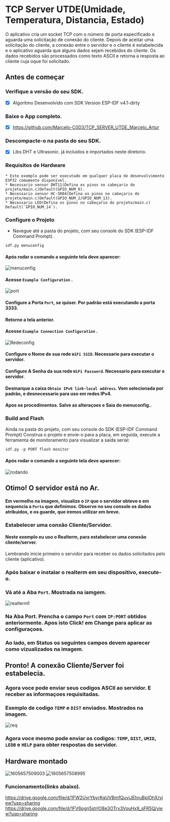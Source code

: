 
# TCP Server UTDE(Umidade, Temperatura, Distancia, Estado)


O aplicativo cria um socket TCP com o número de porta especificado e aguarda uma solicitação de conexão do cliente. Depois de aceitar uma solicitação do cliente, a conexão entre o servidor e o cliente é estabelecida e o aplicativo aguarda que alguns dados sejam recebidos do cliente. Os dados recebidos são processados como texto ASCII e retorna a resposta ao cliente cuja oque foi solicitado.

## Antes de começar

### Verifique a versão do seu SDK.
- [X] Algoritmo Desenvolvido com SDK Version ESP-IDF v4.1-dirty
### Baixe o App completo.
- [X] https://github.com/Marcelo-C0D3/TCP_SERVER_UTDE_Marcelo_Artur
### Descompacte-o na pasta do seu SDK.
- [X] Libs DHT e Ultrasonic. já incluidos e importados neste diretorio.

### Requisitos de Hardware

```
* Este exemplo pode ser executado em qualquer placa de desenvolvimento ESP32 comumente disponível.
* Necessario sensor DHT11(Defina os pinos no cabeçario do projeto/main.c)Default(GPIO_NUM_0).
* Necessario sensor HC-SR04(Defina os pinos no cabeçario do projeto/main.c)Default(GPIO_NUM_2/GPIO_NUM_13).
* Necessario LED(Defina os pinos no cabeçario do projeto/main.c) Default(`GPIO_NUM_14`).
```

### Configure o Projeto

* Navegue até a pasta do projeto, com seu console do SDK (ESP-IDF Command Prompt) .
```
idf.py menuconfig
```
#### Após rodar o comando a seguinte tela deve aparecer:

![menuconfig](https://user-images.githubusercontent.com/56330822/99081292-5884e980-25a1-11eb-9a85-5e683d7ec984.PNG)

#### Acesse `Example Configuration` .

![port](https://user-images.githubusercontent.com/56330822/99081795-190acd00-25a2-11eb-8f07-d66c372a836d.PNG)

#### Configure a Porta `Port`, se quiser. Por padrão está executando a porta 3333.
#### Retorne a tela anterior.

#### Acesse `Example Connection Configuration` .

![Redeconfig](https://user-images.githubusercontent.com/56330822/99082473-f4fbbb80-25a2-11eb-8547-e671b19ec0ef.PNG)

#### Configure o Nome de sua rede `WiFi SSID`. Necessario para executar o servidor.
#### Configure A Senha da sua rede `WiFi Password`. Necessario para executar o servidor.
#### Desmarque a caixa `Obtain IPv6 link-local address`. Vem selecionada por padrão, e desnecessario para uso em redes IPv4.
#### Apos os procedimentos. Salve as alteraçoes e Saia do menuconfig..


### Build and Flash

Ainda na pasta do projeto, com seu console do SDK (ESP-IDF Command Prompt) 
Construa o projeto e envie-o para a placa, em seguida, execute a ferramenta de monitoramento para visualizar a saída serial:

```
idf.py -p PORT flash monitor
```

#### Após rodar o comando a seguinte tela deve aparecer:

![rodando](https://user-images.githubusercontent.com/56330822/99083292-190bcc80-25a4-11eb-8d32-2093400483a2.PNG)

## Otimo! O servidor está no Ar.

#### Em vermelho na imagem, visualize o `IP` que o servidor obteve e em sequencia a `Porta` que definimos. Observe no seu console os dados atribuidos, e os guarde, que iremos utilizar em breve.

### Estabelecer uma conxão Cliente/Servidor.

#### Neste exemplo eu uso o Realterm, para estabelecer uma conexão cliente/server.
Lembrando inicie primeiro o servidor para receber os dados solicitados pelo cliente (aplicativo).

### Após baixar e instalar o realterm em seu dispositivo, execute-o.
### Vá até a Aba `Port`. Mostrada na iamgem.

![realterm1](https://user-images.githubusercontent.com/56330822/99087159-355e3800-25a9-11eb-9d7c-0d2e6e77b8c4.PNG)

### Na Aba Port. Prencha o campo `Port` com `IP:PORT` obtidos anteriormente. Apos isto Click! em Change para aplicar as configuraçoes.
### Ao lado, em Status os seguintes campos devem aparecer como vizualizados na imagem.

## Pronto! A conexão Cliente/Server foi estabelecia.

### Agora voce pode enviar seus codigos ASCII ao servidor. E receber as informaçoes requisitadas.
### Exemplo de codigo `TEMP` e `DIST` enviados. Mostrados na imagem.

![req](https://user-images.githubusercontent.com/56330822/99088037-3cd21100-25aa-11eb-85b8-7390de8bc8fe.PNG)

### Agora voce mesmo pode enviar os codigos: `TEMP`, `DIST`, `UMID`, `LEDB` e `HELP` para obter respostas do servidor.

## Hardware montado

![1605657509003](https://user-images.githubusercontent.com/56330822/99466001-52349b80-291a-11eb-998a-e4559d3dead5.jpg)
![1605657508995](https://user-images.githubusercontent.com/56330822/99466040-68daf280-291a-11eb-879b-badacaad7450.jpg)

### Funcionamento(links abaixo).

https://drive.google.com/file/d/1FW2UvrYbyrKgUVBmfQuviJEhruBpIOhX/view?usp=sharing
https://drive.google.com/file/d/1FV6pgn5strIO8e3OTrx3VouHx9_sFR5Q/view?usp=sharing
